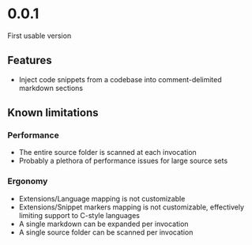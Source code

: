 # 0.0.1

First usable version

## Features

- Inject code snippets from a codebase into comment-delimited markdown sections

## Known limitations

### Performance
- The entire source folder is scanned at each invocation
- Probably a plethora of performance issues for large source sets

### Ergonomy
- Extensions/Language mapping is not customizable
- Extensions/Snippet markers mapping is not customizable, effectively limiting support to C-style languages
- A single markdown can be expanded per invocation
- A single source folder can be scanned per invocation